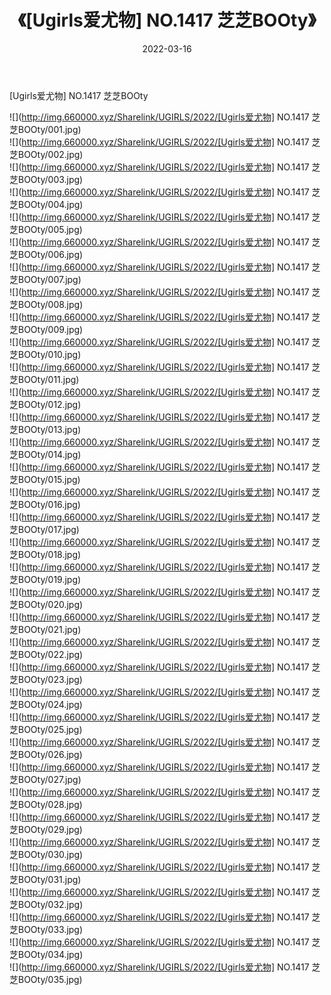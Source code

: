 ﻿---
layout: post
title:  《[Ugirls爱尤物] NO.1417 芝芝BOOty》
date:   2022-03-16
img: http://img.660000.xyz/Sharelink/UGIRLS/2022/[Ugirls爱尤物] NO.1417 芝芝BOOty/000.jpg
categories: [美女, 清纯, 唯美]
---

[Ugirls爱尤物] NO.1417 芝芝BOOty

 ![](http://img.660000.xyz/Sharelink/UGIRLS/2022/[Ugirls爱尤物] NO.1417 芝芝BOOty/001.jpg) <br>![](http://img.660000.xyz/Sharelink/UGIRLS/2022/[Ugirls爱尤物] NO.1417 芝芝BOOty/002.jpg) <br>![](http://img.660000.xyz/Sharelink/UGIRLS/2022/[Ugirls爱尤物] NO.1417 芝芝BOOty/003.jpg) <br>![](http://img.660000.xyz/Sharelink/UGIRLS/2022/[Ugirls爱尤物] NO.1417 芝芝BOOty/004.jpg) <br>![](http://img.660000.xyz/Sharelink/UGIRLS/2022/[Ugirls爱尤物] NO.1417 芝芝BOOty/005.jpg) <br>![](http://img.660000.xyz/Sharelink/UGIRLS/2022/[Ugirls爱尤物] NO.1417 芝芝BOOty/006.jpg) <br>![](http://img.660000.xyz/Sharelink/UGIRLS/2022/[Ugirls爱尤物] NO.1417 芝芝BOOty/007.jpg) <br>![](http://img.660000.xyz/Sharelink/UGIRLS/2022/[Ugirls爱尤物] NO.1417 芝芝BOOty/008.jpg) <br>![](http://img.660000.xyz/Sharelink/UGIRLS/2022/[Ugirls爱尤物] NO.1417 芝芝BOOty/009.jpg) <br>![](http://img.660000.xyz/Sharelink/UGIRLS/2022/[Ugirls爱尤物] NO.1417 芝芝BOOty/010.jpg) <br>![](http://img.660000.xyz/Sharelink/UGIRLS/2022/[Ugirls爱尤物] NO.1417 芝芝BOOty/011.jpg) <br>![](http://img.660000.xyz/Sharelink/UGIRLS/2022/[Ugirls爱尤物] NO.1417 芝芝BOOty/012.jpg) <br>![](http://img.660000.xyz/Sharelink/UGIRLS/2022/[Ugirls爱尤物] NO.1417 芝芝BOOty/013.jpg) <br>![](http://img.660000.xyz/Sharelink/UGIRLS/2022/[Ugirls爱尤物] NO.1417 芝芝BOOty/014.jpg) <br>![](http://img.660000.xyz/Sharelink/UGIRLS/2022/[Ugirls爱尤物] NO.1417 芝芝BOOty/015.jpg) <br>![](http://img.660000.xyz/Sharelink/UGIRLS/2022/[Ugirls爱尤物] NO.1417 芝芝BOOty/016.jpg) <br>![](http://img.660000.xyz/Sharelink/UGIRLS/2022/[Ugirls爱尤物] NO.1417 芝芝BOOty/017.jpg) <br>![](http://img.660000.xyz/Sharelink/UGIRLS/2022/[Ugirls爱尤物] NO.1417 芝芝BOOty/018.jpg) <br>![](http://img.660000.xyz/Sharelink/UGIRLS/2022/[Ugirls爱尤物] NO.1417 芝芝BOOty/019.jpg) <br>![](http://img.660000.xyz/Sharelink/UGIRLS/2022/[Ugirls爱尤物] NO.1417 芝芝BOOty/020.jpg) <br>![](http://img.660000.xyz/Sharelink/UGIRLS/2022/[Ugirls爱尤物] NO.1417 芝芝BOOty/021.jpg) <br>![](http://img.660000.xyz/Sharelink/UGIRLS/2022/[Ugirls爱尤物] NO.1417 芝芝BOOty/022.jpg) <br>![](http://img.660000.xyz/Sharelink/UGIRLS/2022/[Ugirls爱尤物] NO.1417 芝芝BOOty/023.jpg) <br>![](http://img.660000.xyz/Sharelink/UGIRLS/2022/[Ugirls爱尤物] NO.1417 芝芝BOOty/024.jpg) <br>![](http://img.660000.xyz/Sharelink/UGIRLS/2022/[Ugirls爱尤物] NO.1417 芝芝BOOty/025.jpg) <br>![](http://img.660000.xyz/Sharelink/UGIRLS/2022/[Ugirls爱尤物] NO.1417 芝芝BOOty/026.jpg) <br>![](http://img.660000.xyz/Sharelink/UGIRLS/2022/[Ugirls爱尤物] NO.1417 芝芝BOOty/027.jpg) <br>![](http://img.660000.xyz/Sharelink/UGIRLS/2022/[Ugirls爱尤物] NO.1417 芝芝BOOty/028.jpg) <br>![](http://img.660000.xyz/Sharelink/UGIRLS/2022/[Ugirls爱尤物] NO.1417 芝芝BOOty/029.jpg) <br>![](http://img.660000.xyz/Sharelink/UGIRLS/2022/[Ugirls爱尤物] NO.1417 芝芝BOOty/030.jpg) <br>![](http://img.660000.xyz/Sharelink/UGIRLS/2022/[Ugirls爱尤物] NO.1417 芝芝BOOty/031.jpg) <br>![](http://img.660000.xyz/Sharelink/UGIRLS/2022/[Ugirls爱尤物] NO.1417 芝芝BOOty/032.jpg) <br>![](http://img.660000.xyz/Sharelink/UGIRLS/2022/[Ugirls爱尤物] NO.1417 芝芝BOOty/033.jpg) <br>![](http://img.660000.xyz/Sharelink/UGIRLS/2022/[Ugirls爱尤物] NO.1417 芝芝BOOty/034.jpg) <br>![](http://img.660000.xyz/Sharelink/UGIRLS/2022/[Ugirls爱尤物] NO.1417 芝芝BOOty/035.jpg) <br>